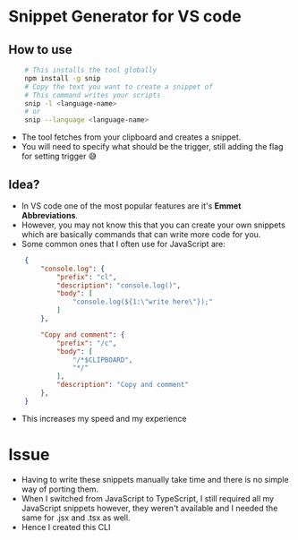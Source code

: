 # Snippet Generator for VS code

## How to use
```bash
	# This installs the tool globally
	npm install -g snip
	# Copy the text you want to create a snippet of
	# This command writes your scripts
	snip -l <language-name>
	# or
	snip --language <language-name>
```
- The tool fetches from your clipboard and creates a snippet.
- You will need to specify what should be the trigger, still adding the flag for setting trigger 😅

## Idea?
- In VS code one of the most popular features are it's **Emmet Abbreviations**.
- However, you may not know this that you can create your own snippets which are basically commands that can write more code for you.
- Some common ones that I often use for JavaScript are:
```json
	{
		"console.log": {
			"prefix": "cl",
			"description": "console.log()",
			"body": [
				"console.log(${1:\"write here\"});"
			]
		},

		"Copy and comment": {
			"prefix": "/c",
			"body": [
				"/*$CLIPBOARD",
				"*/"
			],
			"description": "Copy and comment"
		},
	}
```
- This increases my speed and my experience

# Issue
- Having to write these snippets manually take time and there is no simple way of porting them.
- When I switched from JavaScript to TypeScript, I still required all my JavaScript snippets however, they weren't available and I needed the same for .jsx and .tsx as well.
- Hence I created this CLI
